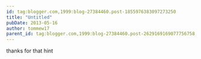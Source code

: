 ```yaml
---
id: tag:blogger.com,1999:blog-27384460.post-1855976383097273250
title: "Untitled"
pubDate: 2013-05-16
author: tommew17
parent_id: tag:blogger.com,1999:blog-27384460.post-2629169169077756758
---
```


thanks for that hint